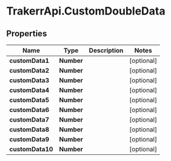 # TrakerrApi.CustomDoubleData

## Properties
Name | Type | Description | Notes
------------ | ------------- | ------------- | -------------
**customData1** | **Number** |  | [optional] 
**customData2** | **Number** |  | [optional] 
**customData3** | **Number** |  | [optional] 
**customData4** | **Number** |  | [optional] 
**customData5** | **Number** |  | [optional] 
**customData6** | **Number** |  | [optional] 
**customData7** | **Number** |  | [optional] 
**customData8** | **Number** |  | [optional] 
**customData9** | **Number** |  | [optional] 
**customData10** | **Number** |  | [optional] 


